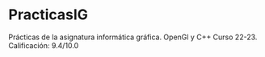 # PracticasIG
Prácticas de la asignatura informática gráfica.
OpenGl y C++
Curso 22-23.
Calificación: 9.4/10.0
